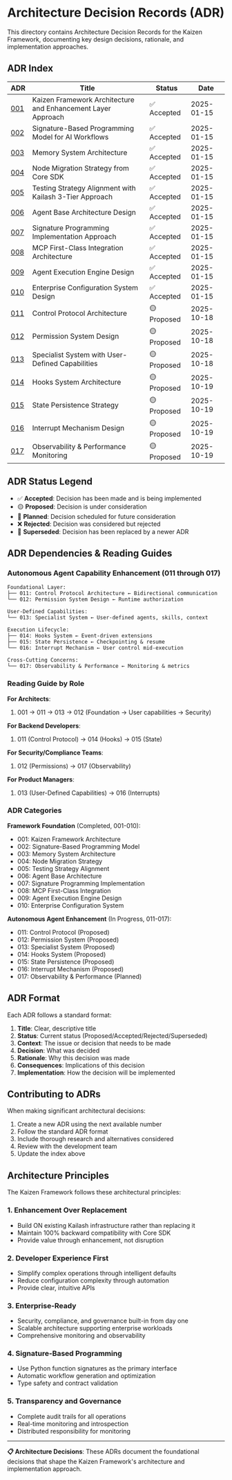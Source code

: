 # Architecture Decision Records (ADR)

This directory contains Architecture Decision Records for the Kaizen Framework, documenting key design decisions, rationale, and implementation approaches.

## ADR Index

| ADR | Title | Status | Date |
|-----|-------|--------|------|
| [001](001-kaizen-framework-architecture.md) | Kaizen Framework Architecture and Enhancement Layer Approach | ✅ Accepted | 2025-01-15 |
| [002](002-signature-programming-model.md) | Signature-Based Programming Model for AI Workflows | ✅ Accepted | 2025-01-15 |
| [003](003-memory-system-architecture.md) | Memory System Architecture | ✅ Accepted | 2025-01-15 |
| [004](004-node-migration-strategy.md) | Node Migration Strategy from Core SDK | ✅ Accepted | 2025-01-15 |
| [005](005-testing-strategy-alignment.md) | Testing Strategy Alignment with Kailash 3-Tier Approach | ✅ Accepted | 2025-01-15 |
| [006](006-agent-base-architecture.md) | Agent Base Architecture Design | ✅ Accepted | 2025-01-15 |
| [007](007-signature-programming-implementation.md) | Signature Programming Implementation Approach | ✅ Accepted | 2025-01-15 |
| [008](008-mcp-first-class-integration.md) | MCP First-Class Integration Architecture | ✅ Accepted | 2025-01-15 |
| [009](009-agent-execution-engine-design.md) | Agent Execution Engine Design | ✅ Accepted | 2025-01-15 |
| [010](010-enterprise-configuration-system.md) | Enterprise Configuration System Design | ✅ Accepted | 2025-01-15 |
| [011](011-control-protocol-architecture.md) | Control Protocol Architecture | 🟡 Proposed | 2025-10-18 |
| [012](012-permission-system-design.md) | Permission System Design | 🟡 Proposed | 2025-10-18 |
| [013](013-specialist-system-user-defined-capabilities.md) | Specialist System with User-Defined Capabilities | 🟡 Proposed | 2025-10-18 |
| [014](014-hooks-system-architecture.md) | Hooks System Architecture | 🟡 Proposed | 2025-10-19 |
| [015](015-state-persistence-strategy.md) | State Persistence Strategy | 🟡 Proposed | 2025-10-19 |
| [016](016-interrupt-mechanism-design.md) | Interrupt Mechanism Design | 🟡 Proposed | 2025-10-19 |
| [017](017-observability-performance.md) | Observability & Performance Monitoring | 🟡 Proposed | 2025-10-19 |

## ADR Status Legend

- ✅ **Accepted**: Decision has been made and is being implemented
- 🟡 **Proposed**: Decision is under consideration
- 📝 **Planned**: Decision scheduled for future consideration
- ❌ **Rejected**: Decision was considered but rejected
- 🔄 **Superseded**: Decision has been replaced by a newer ADR

## ADR Dependencies & Reading Guides

### Autonomous Agent Capability Enhancement (011 through 017)

```
Foundational Layer:
├── 011: Control Protocol Architecture ← Bidirectional communication
└── 012: Permission System Design ← Runtime authorization

User-Defined Capabilities:
└── 013: Specialist System ← User-defined agents, skills, context

Execution Lifecycle:
├── 014: Hooks System ← Event-driven extensions
├── 015: State Persistence ← Checkpointing & resume
└── 016: Interrupt Mechanism ← User control mid-execution

Cross-Cutting Concerns:
└── 017: Observability & Performance ← Monitoring & metrics
```

### Reading Guide by Role

**For Architects**:
1. 001 → 011 → 013 → 012 (Foundation → User capabilities → Security)

**For Backend Developers**:
1. 011 (Control Protocol) → 014 (Hooks) → 015 (State)

**For Security/Compliance Teams**:
1. 012 (Permissions) → 017 (Observability)

**For Product Managers**:
1. 013 (User-Defined Capabilities) → 016 (Interrupts)

### ADR Categories

**Framework Foundation** (Completed, 001-010):
- 001: Kaizen Framework Architecture
- 002: Signature-Based Programming Model
- 003: Memory System Architecture
- 004: Node Migration Strategy
- 005: Testing Strategy Alignment
- 006: Agent Base Architecture
- 007: Signature Programming Implementation
- 008: MCP First-Class Integration
- 009: Agent Execution Engine Design
- 010: Enterprise Configuration System

**Autonomous Agent Enhancement** (In Progress, 011-017):
- 011: Control Protocol (Proposed)
- 012: Permission System (Proposed)
- 013: Specialist System (Proposed)
- 014: Hooks System (Proposed)
- 015: State Persistence (Proposed)
- 016: Interrupt Mechanism (Proposed)
- 017: Observability & Performance (Planned)

## ADR Format

Each ADR follows a standard format:

1. **Title**: Clear, descriptive title
2. **Status**: Current status (Proposed/Accepted/Rejected/Superseded)
3. **Context**: The issue or decision that needs to be made
4. **Decision**: What was decided
5. **Rationale**: Why this decision was made
6. **Consequences**: Implications of this decision
7. **Implementation**: How the decision will be implemented

## Contributing to ADRs

When making significant architectural decisions:

1. Create a new ADR using the next available number
2. Follow the standard ADR format
3. Include thorough research and alternatives considered
4. Review with the development team
5. Update the index above

## Architecture Principles

The Kaizen Framework follows these architectural principles:

### 1. Enhancement Over Replacement
- Build ON existing Kailash infrastructure rather than replacing it
- Maintain 100% backward compatibility with Core SDK
- Provide value through enhancement, not disruption

### 2. Developer Experience First
- Simplify complex operations through intelligent defaults
- Reduce configuration complexity through automation
- Provide clear, intuitive APIs

### 3. Enterprise-Ready
- Security, compliance, and governance built-in from day one
- Scalable architecture supporting enterprise workloads
- Comprehensive monitoring and observability

### 4. Signature-Based Programming
- Use Python function signatures as the primary interface
- Automatic workflow generation and optimization
- Type safety and contract validation

### 5. Transparency and Governance
- Complete audit trails for all operations
- Real-time monitoring and introspection
- Distributed responsibility for monitoring

---

**📋 Architecture Decisions**: These ADRs document the foundational decisions that shape the Kaizen Framework's architecture and implementation approach.

